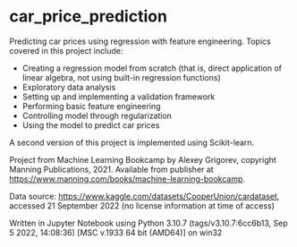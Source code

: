 # car_price_prediction
Predicting car prices using regression with feature engineering. Topics covered in this project include: <br>
* Creating a regression model from scratch (that is, direct application of linear algebra, not using built-in regression functions) <br>
* Exploratory data analysis <br>
* Setting up and implementing a validation framework <br>
* Performing basic feature engineering <br>
* Controlling model through regularization <br>
* Using the model to predict car prices <br>

A second version of this project is implemented using Scikit-learn.

Project from Machine Learning Bookcamp by Alexey Grigorev, copyright Manning Publications, 2021.
Available from publisher at https://www.manning.com/books/machine-learning-bookcamp.

Data source: https://www.kaggle.com/datasets/CooperUnion/cardataset, accessed 21 September 2022 (no license information at time of access)

Written in Jupyter Notebook using Python 3.10.7 (tags/v3.10.7:6cc6b13, Sep  5 2022, 14:08:36) [MSC v.1933 64 bit (AMD64)] on win32
